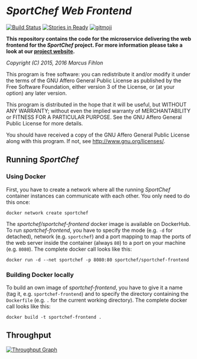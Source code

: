 *SportChef Web Frontend*
========================

[![Build Status](https://travis-ci.org/sportchef/sportchef-frontend.svg?branch=master)](https://travis-ci.org/sportchef/sportchef-frontend)  [![Stories in Ready](https://badge.waffle.io/sportchef/sportchef-frontend.svg?label=ready&title=Ready)](http://waffle.io/sportchef/sportchef-frontend) [![gitmoji](https://img.shields.io/badge/gitmoji-%20😜%20😍-FFDD67.svg)](https://gitmoji.carloscuesta.me)

**This repository contains the code for the microservice delivering the web frontend for the *SportChef* project. For more information please take a look at our [project website](https://www.sportchef.ch/).**

*Copyright (C) 2015, 2016 Marcus Fihlon*

This program is free software: you can redistribute it and/or modify it under the terms of the GNU Affero General Public License as published by the Free Software Foundation, either version 3 of the License, or (at your option) any later version.

This program is distributed in the hope that it will be useful, but WITHOUT ANY WARRANTY; without even the implied warranty of MERCHANTABILITY or FITNESS FOR A PARTICULAR PURPOSE. See the GNU Affero General Public License for more details.

You should have received a copy of the GNU Affero General Public License along with this program.  If not, see <http://www.gnu.org/licenses/>.

## Running *SportChef*

### Using Docker

First, you have to create a network where all the running *SportChef* container instances can communicate with each other. You only need to do this once:

`docker network create sportchef`

The *sportchef/sportchef-frontend* docker image is available on DockerHub. To run *sportchef-frontend*, you have to specify the mode (e.g. `-d` for detached), network (e.g. `sportchef`) and a port mapping to map the ports of the web server inside the container (always `80`) to a port on your machine (e.g. `8080`). The complete docker call looks like this:

`docker run -d --net sportchef -p 8080:80 sportchef/sportchef-frontend`

### Building Docker locally

To build an own image of *sportchef-frontend*, you have to give it a name (tag it, e.g. `sportchef-frontend`) and to specify the directory containing the `Dockerfile` (e.g. `.` for the current working directory). The complete docker call looks like this:

`docker build -t sportchef-frontend .`

## Throughput

[![Throughput Graph](https://graphs.waffle.io/sportchef/sportchef-frontend/throughput.svg)](https://waffle.io/sportchef/sportchef-frontend/metrics/throughput)
